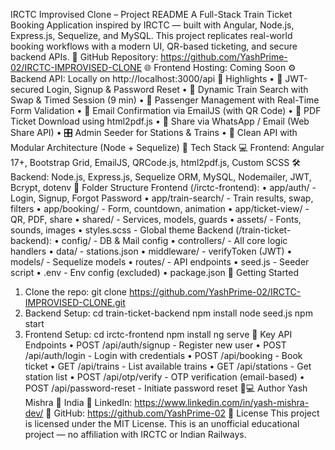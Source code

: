 IRCTC Improvised Clone – Project README
A Full-Stack Train Ticket Booking Application inspired by IRCTC — built with Angular, Node.js, Express.js, Sequelize, and MySQL. This project replicates real-world booking workflows with a modern UI, QR-based ticketing, and secure backend APIs.
🔗 GitHub Repository: https://github.com/YashPrime-02/IRCTC-IMPROVISED-CLONE
🌐 Frontend Hosting: Coming Soon
⚙️ Backend API: Locally on http://localhost:3000/api
🧠 Highlights
•	🔐 JWT-secured Login, Signup & Password Reset
•	🚉 Dynamic Train Search with Swap & Timed Session (9 min)
•	🧾 Passenger Management with Real-Time Form Validation
•	📩 Email Confirmation via EmailJS (with QR Code)
•	📄 PDF Ticket Download using html2pdf.js
•	📲 Share via WhatsApp / Email (Web Share API)
•	🎛️ Admin Seeder for Stations & Trains
•	🔄 Clean API with Modular Architecture (Node + Sequelize)
🧩 Tech Stack
💻 Frontend: Angular 17+, Bootstrap Grid, EmailJS, QRCode.js, html2pdf.js, Custom SCSS
🛠️ Backend: Node.js, Express.js, Sequelize ORM, MySQL, Nodemailer, JWT, Bcrypt, dotenv
📁 Folder Structure
Frontend (/irctc-frontend):
•	app/auth/ - Login, Signup, Forgot Password
•	app/train-search/ - Train results, swap, filters
•	app/booking/ - Form, countdown, animation
•	app/ticket-view/ - QR, PDF, share
•	shared/ - Services, models, guards
•	assets/ - Fonts, sounds, images
•	styles.scss - Global theme
Backend (/train-ticket-backend):
•	config/ - DB & Mail config
•	controllers/ - All core logic handlers
•	data/ - stations.json
•	middleware/ - verifyToken (JWT)
•	models/ - Sequelize models
•	routes/ - API endpoints
•	seed.js - Seeder script
•	.env - Env config (excluded)
•	package.json
🚀 Getting Started
1. Clone the repo:
  git clone https://github.com/YashPrime-02/IRCTC-IMPROVISED-CLONE.git
2. Backend Setup:
  cd train-ticket-backend
  npm install
  node seed.js
  npm start
3. Frontend Setup:
  cd irctc-frontend
  npm install
  ng serve
🔌 Key API Endpoints
•	POST /api/auth/signup - Register new user
•	POST /api/auth/login - Login with credentials
•	POST /api/booking - Book ticket
•	GET /api/trains - List available trains
•	GET /api/stations - Get station list
•	POST /api/otp/verify - OTP verification (email-based)
•	POST /api/password-reset - Initiate password reset
🧑💻 Author
Yash Mishra
📍 India
🔗 LinkedIn: https://www.linkedin.com/in/yash-mishra-dev/
🔗 GitHub: https://github.com/YashPrime-02
📄 License
This project is licensed under the MIT License. This is an unofficial educational project — no affiliation with IRCTC or Indian Railways.
